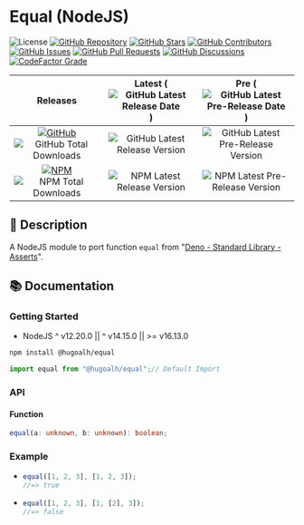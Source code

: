 # Equal (NodeJS)

![License](https://img.shields.io/static/v1?label=License&message=MIT&style=flat-square "License")
[![GitHub Repository](https://img.shields.io/badge/Repository-181717?logo=github&logoColor=ffffff&style=flat-square "GitHub Repository")](https://github.com/hugoalh-studio/equal-nodejs)
[![GitHub Stars](https://img.shields.io/github/stars/hugoalh-studio/equal-nodejs?label=Stars&logo=github&logoColor=ffffff&style=flat-square "GitHub Stars")](https://github.com/hugoalh-studio/equal-nodejs/stargazers)
[![GitHub Contributors](https://img.shields.io/github/contributors/hugoalh-studio/equal-nodejs?label=Contributors&logo=github&logoColor=ffffff&style=flat-square "GitHub Contributors")](https://github.com/hugoalh-studio/equal-nodejs/graphs/contributors)
[![GitHub Issues](https://img.shields.io/github/issues-raw/hugoalh-studio/equal-nodejs?label=Issues&logo=github&logoColor=ffffff&style=flat-square "GitHub Issues")](https://github.com/hugoalh-studio/equal-nodejs/issues)
[![GitHub Pull Requests](https://img.shields.io/github/issues-pr-raw/hugoalh-studio/equal-nodejs?label=Pull%20Requests&logo=github&logoColor=ffffff&style=flat-square "GitHub Pull Requests")](https://github.com/hugoalh-studio/equal-nodejs/pulls)
[![GitHub Discussions](https://img.shields.io/github/discussions/hugoalh-studio/equal-nodejs?label=Discussions&logo=github&logoColor=ffffff&style=flat-square "GitHub Discussions")](https://github.com/hugoalh-studio/equal-nodejs/discussions)
[![CodeFactor Grade](https://img.shields.io/codefactor/grade/github/hugoalh-studio/equal-nodejs?label=Grade&logo=codefactor&logoColor=ffffff&style=flat-square "CodeFactor Grade")](https://www.codefactor.io/repository/github/hugoalh-studio/equal-nodejs)

| **Releases** | **Latest** (![GitHub Latest Release Date](https://img.shields.io/github/release-date/hugoalh-studio/equal-nodejs?label=&style=flat-square "GitHub Latest Release Date")) | **Pre** (![GitHub Latest Pre-Release Date](https://img.shields.io/github/release-date-pre/hugoalh-studio/equal-nodejs?label=&style=flat-square "GitHub Latest Pre-Release Date")) |
|:-:|:-:|:-:|
| [![GitHub](https://img.shields.io/badge/GitHub-181717?logo=github&logoColor=ffffff&style=flat-square "GitHub")](https://github.com/hugoalh-studio/equal-nodejs/releases) ![GitHub Total Downloads](https://img.shields.io/github/downloads/hugoalh-studio/equal-nodejs/total?label=&style=flat-square "GitHub Total Downloads") | ![GitHub Latest Release Version](https://img.shields.io/github/release/hugoalh-studio/equal-nodejs?sort=semver&label=&style=flat-square "GitHub Latest Release Version") | ![GitHub Latest Pre-Release Version](https://img.shields.io/github/release/hugoalh-studio/equal-nodejs?include_prereleases&sort=semver&label=&style=flat-square "GitHub Latest Pre-Release Version") |
| [![NPM](https://img.shields.io/badge/NPM-CB3837?logo=npm&logoColor=ffffff&style=flat-square "NPM")](https://www.npmjs.com/package/@hugoalh/equal) ![NPM Total Downloads](https://img.shields.io/npm/dt/@hugoalh/equal?label=&style=flat-square "NPM Total Downloads") | ![NPM Latest Release Version](https://img.shields.io/npm/v/@hugoalh/equal/latest?label=&style=flat-square "NPM Latest Release Version") | ![NPM Latest Pre-Release Version](https://img.shields.io/npm/v/@hugoalh/equal/pre?label=&style=flat-square "NPM Latest Pre-Release Version") |

## 📝 Description

A NodeJS module to port function `equal` from "[Deno - Standard Library - Asserts](https://deno.land/std/assert/equal.ts?s=equal)".

## 📚 Documentation

### Getting Started

- NodeJS ^ v12.20.0 \|\| ^ v14.15.0 \|\| >= v16.13.0

```sh
npm install @hugoalh/equal
```

```js
import equal from "@hugoalh/equal";// Default Import
```

### API

#### Function

```ts
equal(a: unknown, b: unknown): boolean;
```

### Example

- ```js
  equal([1, 2, 3], [1, 2, 3]);
  //=> true
  ```
- ```js
  equal([1, 2, 3], [1, [2], 3]);
  //=> false
  ```
